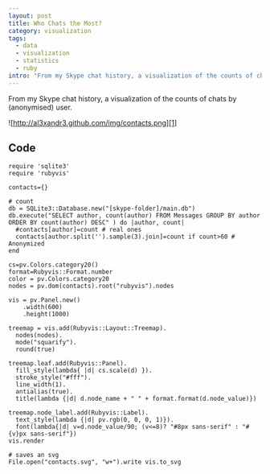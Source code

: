 ```yaml
--- 
layout: post
title: Who Chats the Most?
category: visualization
tags:
  - data
  - visualization
  - statistics
  - ruby
intro: "From my Skype chat history, a visualization of the counts of chats by (anonymised) user"
---
```


From my Skype chat history, a visualization of the counts of chats by
(anonymised) user.

![http://al3xandr3.github.com/img/contacts.png][1]


## Code

    
    require 'sqlite3'
    require 'rubyvis'
    
    contacts={}
      
    # count
    db = SQLite3::Database.new("[skype-folder]/main.db")
    db.execute("SELECT author, count(author) FROM Messages GROUP BY author ORDER BY count(author) DESC" ) do |author, count|
      #contacts[author]=count # real ones
      contacts[author.split('').sample(3).join]=count if count>60 # Anonymized
    end
    
    cs=pv.Colors.category20()
    format=Rubyvis::Format.number
    color = pv.Colors.category20
    nodes = pv.dom(contacts).root("rubyvis").nodes
    
    vis = pv.Panel.new()
        .width(600)
        .height(1000)
    
    treemap = vis.add(Rubyvis::Layout::Treemap).
      nodes(nodes).
      mode("squarify").
      round(true)
    
    treemap.leaf.add(Rubyvis::Panel).
      fill_style(lambda{ |d| cs.scale(d) }).
      stroke_style("#fff").
      line_width(1).
      antialias(true).
      title(lambda {|d| d.node_name + " " + format.format(d.node_value)})
    
    treemap.node_label.add(Rubyvis::Label).
      text_style(lambda {|d| pv.rgb(0, 0, 0, 1)}).
      font(lambda{|d| v=d.node_value/90; (v<=8)? "#8px sans-serif" : "#{v}px sans-serif"})
    vis.render
    
    # saves an svg
    File.open("contacts.svg", "w+").write vis.to_svg
    

   [1]: http://al3xandr3.github.com/img/contacts.png